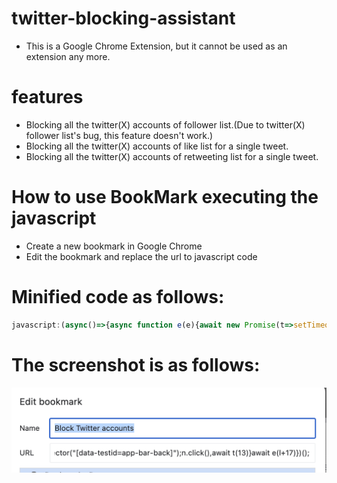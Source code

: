 # twitter-blocking-assistant
  - This is a Google Chrome Extension, but it cannot be used as an extension any more.

# features
  - Blocking all the twitter(X) accounts of follower list.(Due to twitter(X) follower list's bug, this feature doesn't work.)
  - Blocking all the twitter(X) accounts of like list for a single tweet.
  - Blocking all the twitter(X) accounts of retweeting list for a single tweet.

# How to use BookMark executing the javascript
  - Create a new bookmark in Google Chrome
  - Edit the bookmark and replace the url to javascript code

# Minified code as follows:
```javascript
javascript:(async()=>{async function e(e){await new Promise(t=>setTimeout(t,100*e))}async function t(e){return new Promise(t=>{window.scrollBy(0,90*e),setTimeout(()=>{console.log("Finished scrolling, executing other code now."),t()},1e3)})}async function l(){let l=document.querySelectorAll('div[data-testid="cellInnerDiv"] div[data-testid=UserCell]'),i=l.length;console.log(i);let a=0;for(let c=0;c<i;c++){let o=document.querySelectorAll('div[data-testid="cellInnerDiv"] div[data-testid=UserCell]');if(!o[c])continue;{let n=o[c].querySelector('div[data-testid$="-unblock"]');if(n)continue;o[c].click(),a++}await e(13);let r=document.querySelector("div[data-testid$='-unblock']");if(!r){let d=document.querySelector("[data-testid=userActions]");d&&d.click(),await e(14);let s=document.querySelector("[data-testid=block]");s&&s.click(),await e(15);let u=document.querySelector("[data-testid=confirmationSheetConfirm]");u&&u.click()}await e(14);let $=document.querySelector("[data-testid=app-bar-back]");$&&$.click(),await e(13)}return setTimeout(()=>{console.log("Finished blocking, executing other code now.")},2e3*i),await t(i),a}let i=0;for(let a=0;a<10;a++){let c=await l();i+=c,console.log(`autoBlocked run ${a+1} completed.`),console.log(`autoBlocked total  ${i} users.`)}})();
```

# The screenshot is as follows:
![Local Image](./images/edit_bookmark.png)
